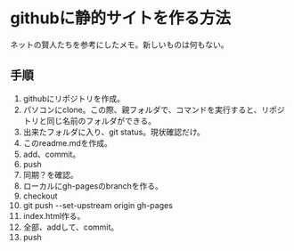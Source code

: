 githubに静的サイトを作る方法
=================

ネットの賢人たちを参考にしたメモ。新しいものは何もない。

手順
----

1. githubにリポジトリを作成。
2. パソコンにclone。この際、親フォルダで、コマンドを実行すると、リポジトリと同じ名前のフォルダができる。
3. 出来たフォルダに入り、git status。現状確認だけ。
4. このreadme.mdを作成。
5. add、commit。
6. push
7. 同期？を確認。
8. ローカルにgh-pagesのbranchを作る。
9. checkout
10. git push --set-upstream origin gh-pages
11. index.html作る。
12. 全部、addして、commit。
13. push
